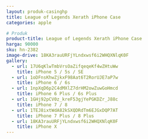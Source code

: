 ```yaml
---
layout: produk-casinghp
title: League of Legends Xerath iPhone Case
categories: apple

# Produk
product-title: League of Legends Xerath iPhone Case
harga: 90000
sku: hn-2382
image-drive: 18KA3rauURFjYLndxwsf6i2WHQXNlqK0F
gallery:
  - url: 17U6qKlwTmbVrsOaZifqeqeKf4wZHtuWw
    title: iPhone 5 / 5s / SE
  - url: 1oDFnsKhwZjkxF98Aat6T2RorUJE7aP7w
    title: iPhone 6 / 6s
  - url: 1npXqD6p2C4dMXlZ7drHM2owZuwGoHmcd
    title: iPhone 6 Plus / 6s Plus
  - url: 1GHj92pCV0z_kreF53gjYePGKDZr_J88c
    title: iPhone 7 / 8
  - url: 1TEJ8ixtWdA82kSXQDRdTm6EJGxDQP7AT
    title: iPhone 7 Plus / 8 Plus
  - url: 18KA3rauURFjYLndxwsf6i2WHQXNlqK0F
    title: iPhone X
---
```

